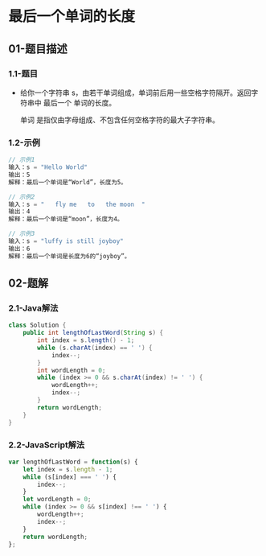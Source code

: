 # 最后一个单词的长度

## 01-题目描述

### 1.1-题目

- 给你一个字符串 s，由若干单词组成，单词前后用一些空格字符隔开。返回字符串中 最后一个 单词的长度。

  单词 是指仅由字母组成、不包含任何空格字符的最大子字符串。


### 1.2-示例

```js
// 示例1
输入：s = "Hello World"
输出：5
解释：最后一个单词是“World”，长度为5。

// 示例2
输入：s = "   fly me   to   the moon  "
输出：4
解释：最后一个单词是“moon”，长度为4。

// 示例3
输入：s = "luffy is still joyboy"
输出：6
解释：最后一个单词是长度为6的“joyboy”。
```

## 02-题解

### 2.1-Java解法

```java
class Solution {
    public int lengthOfLastWord(String s) {
        int index = s.length() - 1;
        while (s.charAt(index) == ' ') {
            index--;
        }
        int wordLength = 0;
        while (index >= 0 && s.charAt(index) != ' ') {
            wordLength++;
            index--;
        }
        return wordLength;
    }
}
```

### 2.2-JavaScript解法

```js
var lengthOfLastWord = function(s) {
    let index = s.length - 1;
    while (s[index] === ' ') {
        index--;
    }
    let wordLength = 0;
    while (index >= 0 && s[index] !== ' ') {
        wordLength++;
        index--;
    }
    return wordLength;
};
```